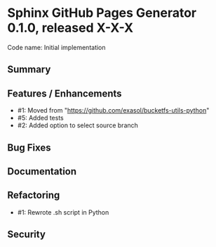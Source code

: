# Sphinx GitHub Pages Generator 0.1.0, released X-X-X
Code name: Initial implementation

## Summary


## Features / Enhancements

  - #1: Moved from "https://github.com/exasol/bucketfs-utils-python"
  - #5: Added tests
  - #2: Added option to select source branch

## Bug Fixes

  
## Documentation


## Refactoring
  - #1: Rewrote .sh script in Python

## Security

